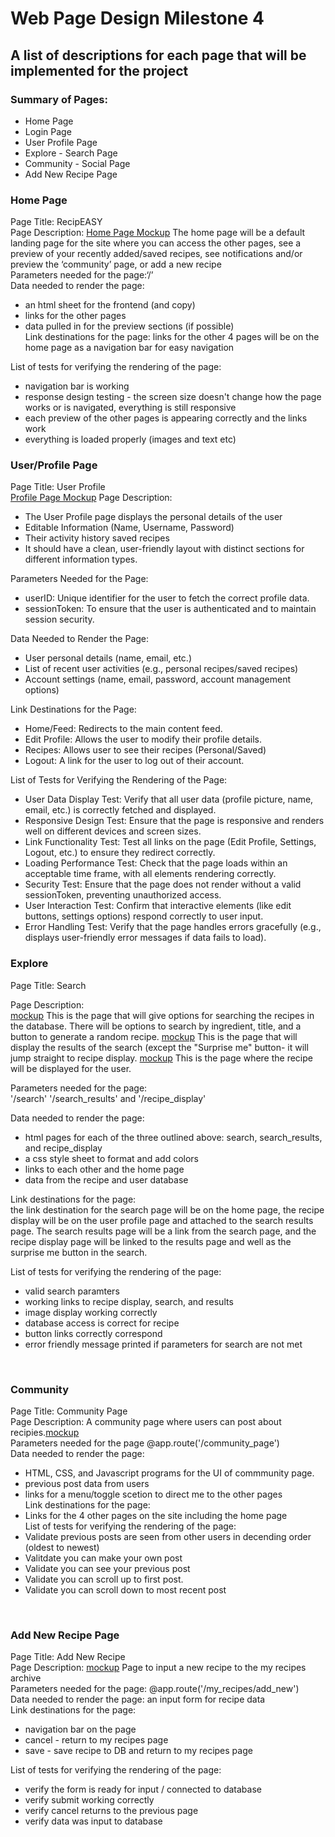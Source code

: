 # Web Page Design Milestone 4
## A list of descriptions for each page that will be implemented for the project

### Summary of Pages:
* Home Page
* Login Page
* User Profile Page
* Explore - Search Page
* Community - Social Page
* Add New Recipe Page

### Home Page
Page Title: RecipEASY</br>
Page Description: [Home Page Mockup](web_page_designs/RecipEASY_Home.pdf) The home page will be a default landing page for the site where you can access the other pages, see a preview of your recently added/saved recipes, see notifications and/or preview the ‘community’ page, or add a new recipe</br>
Parameters needed for the page:‘/’</br>
Data needed to render the page: 
* an html sheet for the frontend (and copy)
* links for the other pages
* data pulled in for the preview sections (if possible)</br>
Link destinations for the page: links for the other 4 pages will be on the home page as a navigation bar for easy navigation</br>

List of tests for verifying the rendering of the page:</br>
* navigation bar is working
* response design testing - the screen size doesn't change how the page works or is navigated, everything is still responsive
* each preview of the other pages is appearing correctly and the links work
* everything is loaded properly (images and text etc)

### User/Profile Page
Page Title: User Profile</br>
[Profile Page Mockup](web_page_designs/Profile_Page_Mockup.png)
Page Description:</br>
- The User Profile page displays the personal details of the user</br>
- Editable Information (Name, Username, Password)</br>
- Their activity history saved recipes </br>
- It should have a clean, user-friendly layout with distinct sections for different information types. </br>

Parameters Needed for the Page:</br>
- userID: Unique identifier for the user to fetch the correct profile data.</br>
- sessionToken: To ensure that the user is authenticated and to maintain session security.</br>

Data Needed to Render the Page:</br>
- User personal details (name, email, etc.)</br>
- List of recent user activities (e.g., personal recipes/saved recipes)</br>
- Account settings (name, email, password, account management options)</br>

Link Destinations for the Page:</br>
- Home/Feed: Redirects to the main content feed.</br>
- Edit Profile: Allows the user to modify their profile details.</br>
- Recipes: Allows user to see their recipes (Personal/Saved)</br>
- Logout: A link for the user to log out of their account.</br>

List of Tests for Verifying the Rendering of the Page:</br>
- User Data Display Test: Verify that all user data (profile picture, name, email, etc.) is correctly fetched and displayed.
- Responsive Design Test: Ensure that the page is responsive and renders well on different devices and screen sizes.
- Link Functionality Test: Test all links on the page (Edit Profile, Settings, Logout, etc.) to ensure they redirect correctly.
- Loading Performance Test: Check that the page loads within an acceptable time frame, with all elements rendering correctly.
- Security Test: Ensure that the page does not render without a valid sessionToken, preventing unauthorized access.
- User Interaction Test: Confirm that interactive elements (like edit buttons, settings options) respond correctly to user input.
- Error Handling Test: Verify that the page handles errors gracefully (e.g., displays user-friendly error messages if data fails to load).


### Explore
Page Title: Search</br>

Page Description:</br>
[mockup](web_page_designs/search.jpg) This is the page that will give options for searching the recipes in the database. There will be options to search by ingredient, title, and a button to generate a random recipe. [mockup](web_page_design/search_results.JPG) This is the page that will display the results of the search (except the "Surprise me" button- it will jump straight to recipe display. [mockup](web_page_designs/recipe_display.JPG) This is the page where the recipe will be displayed for the user.</br> 

Parameters needed for the page:</br>
'/search' '/search_results' and '/recipe_display'</br>

Data needed to render the page: </br>
* html pages for each of the three outlined above: search, search_results, and recipe_display
* a css style sheet to format and add colors
* links to each other and the home page
* data from the recipe and user database</br>

Link destinations for the page:</br>
the link destination for the search page will be on the home page, the recipe display will be on the user profile page and attached to the search results page. The search results page will be a link from the search page, and the recipe display page will be linked to the results page and well as the surprise me button in the search.</br>

List of tests for verifying the rendering of the page:</br>
* valid search paramters
* working links to recipe display, search, and results
* image display working correctly
* database access is correct for recipe
* button links correctly correspond
* error friendly message printed if parameters for search are not met
</br>


### Community
Page Title: Community Page</br>
Page Description: A community page where users can post about recipies.[mockup](web_page_designs/Community_Page.png)</br>
Parameters needed for the page @app.route('/community_page')</br>
Data needed to render the page:
* HTML, CSS, and Javascript programs for the UI of commmunity page.
* previous post data from users 
* links for a menu/toggle scetion to direct me to the other pages </br>
Link destinations for the page:</br>
* Links for the 4 other pages on the site including the home page</br>
List of tests for verifying the rendering of the page:</br>
* Validate previous posts are seen from other users in decending order (oldest to newest)
* Valitdate you can make your own post
* Validate you can see your previous post
* Validate you can scroll up to first post.
* Validate you can scroll down to most recent post
</br>

### Add New Recipe Page
Page Title: Add New Recipe</br>
Page Description: [mockup](web_page_designs/RecipEASY_addNew.pdf) Page to input a new recipe to the my recipes archive</br>
Parameters needed for the page: @app.route('/my_recipes/add_new')</br>
Data needed to render the page: an input form for recipe data</br>
Link destinations for the page:
* navigation bar on the page
* cancel - return to my recipes page
* save - save recipe to DB and return to my recipes page</br>

List of tests for verifying the rendering of the page:
* verify the form is ready for input / connected to database
* verify submit working correctly
* verify cancel returns to the previous page
* verify data was input to database</br>
